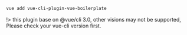 ``` sh
vue add vue-cli-plugin-vue-boilerplate
```


!> this plugin base on @vue/cli 3.0, other visions may not be supported,
 Please check your vue-cli version first.


